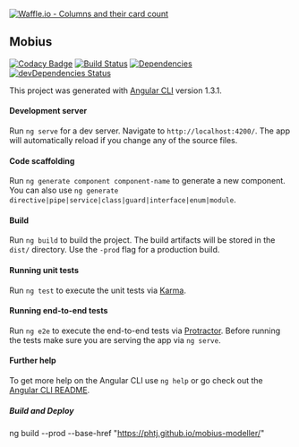 [![Waffle.io - Columns and their card count](https://badge.waffle.io/akshatamohanty/mobius_v2.0.png?columns=all)](https://waffle.io/akshatamohanty/mobius_v2.0?utm_source=badge)
## Mobius 
[![Codacy Badge](https://api.codacy.com/project/badge/Grade/ed1412eb9a4549c59e5f08aace8c77f7)](https://www.codacy.com/app/akshatamohanty/mobius_v2.0?utm_source=github.com&amp;utm_medium=referral&amp;utm_content=akshatamohanty/mobius_v2.0&amp;utm_campaign=Badge_Grade)
[![Build Status](https://travis-ci.org/akshatamohanty/mobius_v2.0.svg?branch=master)](https://travis-ci.org/akshatamohanty/mobius_v2.0)
[![Dependencies](https://david-dm.org/akshatamohanty/mobius_v2.svg)](https://david-dm.org/akshatamohanty/mobius_v2.svg)
[![devDependencies Status](https://david-dm.org/akshatamohanty/mobius_v2.0/dev-status.svg)](https://david-dm.org/akshatamohanty/mobius_v2.0?type=dev)

This project was generated with [Angular CLI](https://github.com/angular/angular-cli) version 1.3.1.

#### Development server

Run `ng serve` for a dev server. Navigate to `http://localhost:4200/`. The app will automatically reload if you change any of the source files.

#### Code scaffolding

Run `ng generate component component-name` to generate a new component. You can also use `ng generate directive|pipe|service|class|guard|interface|enum|module`.

#### Build

Run `ng build` to build the project. The build artifacts will be stored in the `dist/` directory. Use the `-prod` flag for a production build.

#### Running unit tests

Run `ng test` to execute the unit tests via [Karma](https://karma-runner.github.io).

#### Running end-to-end tests

Run `ng e2e` to execute the end-to-end tests via [Protractor](http://www.protractortest.org/).
Before running the tests make sure you are serving the app via `ng serve`.

#### Further help

To get more help on the Angular CLI use `ng help` or go check out the [Angular CLI README](https://github.com/angular/angular-cli/blob/master/README.md).



##### Build and Deploy
ng build --prod --base-href "https://phtj.github.io/mobius-modeller/"

